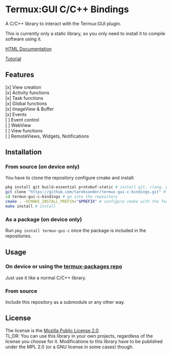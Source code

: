 # Termux:GUI C/C++ Bindings
A C/C++ library to interact with the Termux:GUI plugin.

This is currently only a static library, so you only need to install it to compile software using it.

[HTML Documentation](https://tareksander.github.io/termux-gui-c-bindings/html/index.html)  
  
[Tutorial](TUTORIAL.md)

## Features

[x] View creation  
[x] Activity functions  
[x] Task functions  
[x] Global functions  
[x] ImageView & Buffer  
[x] Events  
[ ] Event control  
[ ] WebView  
[ ] View functions  
[ ] RemoteViews, Widgets, Notifications  



## Installation

### From source (on device only)

You have to clone the repository configure cmake and install:

```bash
pkg install git build-essential protobuf-static # install git, clang, protobuf-static and cmake if not installed
git clone "https://github.com/tareksander/termux-gui-c-bindings.git" # clone the repository
cd termux-gui-c-bindings # go into the repository
cmake . -DCMAKE_INSTALL_PREFIX="$PREFIX" # configure cmake with the Termux prefix
make install # install
```


### As a package (on device only)

Run `pkg install termux-gui-c` once the package is included in the repositories.


## Usage

### On device or using the [termux-packages repo](https://github.com/termux/termux-packages)

Just use it like a normal C/C++ library.


### From source

Include this repository as a submodule or any other way.

## License

The license is the [Mozilla Public License 2.0](https://www.mozilla.org/en-US/MPL/2.0/).  
TL;DR: You can use this library in your own projects, regardless of the license you choose for it. Modifications to this library have to be published under the MPL 2.0 (or a GNU license in some cases) though.


